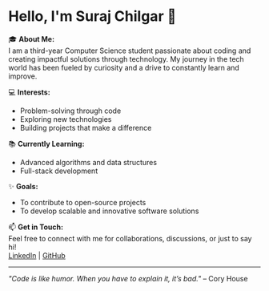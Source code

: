 # Hello, I'm Suraj Chilgar 👋

🎓 **About Me:**  
I am a third-year Computer Science student passionate about coding and creating impactful solutions through technology. My journey in the tech world has been fueled by curiosity and a drive to constantly learn and improve.

💻 **Interests:**  
- Problem-solving through code  
- Exploring new technologies  
- Building projects that make a difference  

📚 **Currently Learning:**  
- Advanced algorithms and data structures  
- Full-stack development  

✨ **Goals:**  
- To contribute to open-source projects  
- To develop scalable and innovative software solutions  

📫 **Get in Touch:**  
Feel free to connect with me for collaborations, discussions, or just to say hi!  
[LinkedIn](https://www.linkedin.com/in/suraj-c-268648253?utm_source=share&utm_campaign=share_via&utm_content=profile&utm_medium=android_app) | [GitHub](https://github.com/rosinante018)

---
_"Code is like humor. When you have to explain it, it’s bad."_ – Cory House  


